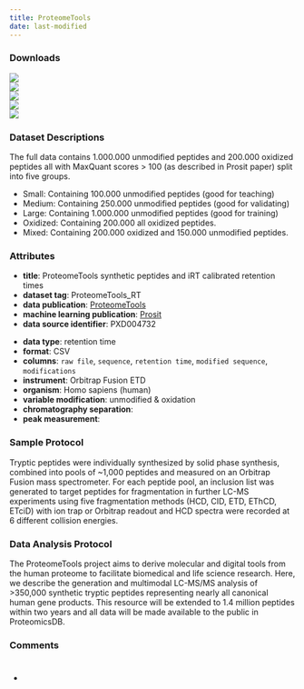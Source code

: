 ```yaml
---
title: ProteomeTools
date: last-modified
---
```


### Downloads
[![](https://img.shields.io/badge/download-small%20dataset-205380?style=flat-square)](https://github.com/ProteomicsML/ProteomicsML/raw/main/datasets/retentiontime/ProteomeTools/small.zip)<br>
[![](https://img.shields.io/badge/download-medium%20dataset-205380?style=flat-square)](https://github.com/ProteomicsML/ProteomicsML/raw/main/datasets/retentiontime/ProteomeTools/medium.zip)<br>
[![](https://img.shields.io/badge/download-large%20dataset-205380?style=flat-square)](hhttps://github.com/ProteomicsML/ProteomicsML/raw/main/datasets/retentiontime/ProteomeTools/large.zip)<br>
[![](https://img.shields.io/badge/download-oxidation%20dataset-205380?style=flat-square)](https://github.com/ProteomicsML/ProteomicsML/raw/main/datasets/retentiontime/ProteomeTools/oxidized.zip)<br>
[![](https://img.shields.io/badge/download-mixed%20dataset-205380?style=flat-square)](https://github.com/ProteomicsML/ProteomicsML/raw/main/datasets/retentiontime/ProteomeTools/mixed.zip)<br>

### Dataset Descriptions
The full data contains 1.000.000 unmodified peptides and 200.000 oxidized peptides all with MaxQuant scores > 100 (as described in Prosit paper) split into five groups. <br>
- Small: Containing 100.000 unmodified peptides (good for teaching) <br>
- Medium: Containing 250.000 unmodified peptides (good for validating) <br>
- Large: Containing 1.000.000 unmodified peptides (good for training) <br>
- Oxidized: Containing 200.000 all oxidized peptides. <br>
- Mixed: Containing 200.000 oxidized and 150.000 unmodified peptides. <br>


### Attributes
* **title**: ProteomeTools synthetic peptides and iRT calibrated retention times
* **dataset tag**: ProteomeTools_RT
* **data publication**: [ProteomeTools](https://doi.org/10.1038/nmeth.4153)
* **machine learning publication**: [Prosit](https://doi.org/10.1038/nmeth.4153)
* **data source identifier**: PXD004732
- **data type**: retention time
- **format**: CSV
- **columns**: `raw file`, `sequence`, `retention time`, `modified sequence`, `modifications` 
- **instrument**: Orbitrap Fusion ETD
- **organism**: Homo sapiens (human)
- **variable modification**: unmodified & oxidation
- **chromatography separation**: <unknown>
- **peak measurement**: <unknown>


### Sample Protocol
Tryptic peptides were individually synthesized by solid
phase synthesis, combined into pools of ~1,000 peptides and measured on an Orbitrap
Fusion mass spectrometer. For each peptide pool, an inclusion list was generated to
target peptides for fragmentation in further LC-MS experiments using five
fragmentation methods (HCD, CID, ETD, EThCD, ETciD) with ion trap or Orbitrap
readout and HCD spectra were recorded at 6 different collision energies.

### Data Analysis Protocol
The ProteomeTools project aims to derive molecular and digital
tools from the human proteome to facilitate biomedical and life science research.
Here, we describe the generation and multimodal LC-MS/MS analysis of >350,000
synthetic tryptic peptides representing nearly all canonical human gene products. This
resource will be extended to 1.4 million peptides within two years and all data will be
made available to the public in ProteomicsDB.

### Comments
- #

